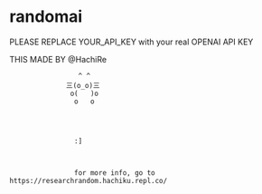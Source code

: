 # randomai

PLEASE REPLACE YOUR_API_KEY with your real OPENAI API KEY

THIS MADE BY @HachiRe


                     ^ ^
                  三(o_o)三
                   o(   )o
                    o   o 
                    
                    
                    
                    
                    :] 
                    
                    
                    
                    for more info, go to https://researchrandom.hachiku.repl.co/
